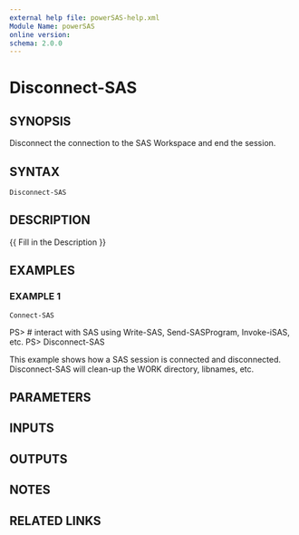 ```yaml
---
external help file: powerSAS-help.xml
Module Name: powerSAS
online version:
schema: 2.0.0
---
```


# Disconnect-SAS

## SYNOPSIS
Disconnect the connection to the SAS Workspace and end the session.

## SYNTAX

```
Disconnect-SAS
```

## DESCRIPTION
{{ Fill in the Description }}

## EXAMPLES

### EXAMPLE 1
```
Connect-SAS
```

PS\> # interact with SAS using Write-SAS, Send-SASProgram, Invoke-iSAS, etc.
PS\> Disconnect-SAS

This example shows how a SAS session is connected and disconnected.
Disconnect-SAS
will clean-up the WORK directory, libnames, etc.

## PARAMETERS

## INPUTS

## OUTPUTS

## NOTES

## RELATED LINKS

